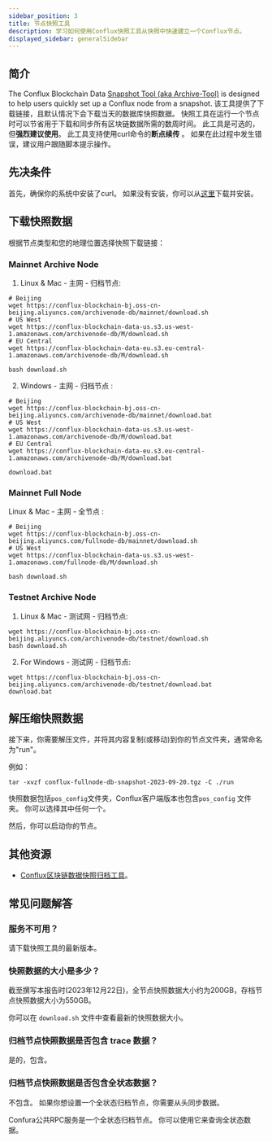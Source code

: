 ```yaml
---
sidebar_position: 3
title: 节点快照工具
description: 学习如何使用Conflux快照工具从快照中快速建立一个Conflux节点。
displayed_sidebar: generalSidebar
---
```


## 简介

The Conflux Blockchain Data [Snapshot Tool (aka Archive-Tool)](https://github.com/conflux-fans/archive-tool) is designed to help users quickly set up a Conflux node from a snapshot. 该工具提供了下载链接，且默认情况下会下载当天的数据库快照数据。 快照工具在运行一个节点时可以节省用于下载和同步所有区块链数据所需的数周时间。 此工具是可选的，但**强烈建议使用**。 此工具支持使用curl命令的**断点续传** 。 如果在此过程中发生错误，建议用户跟随脚本提示操作。

## 先决条件

首先，确保你的系统中安装了curl。 如果没有安装，你可以从[这里](https://curl.se/)下载并安装。

## 下载快照数据

根据节点类型和您的地理位置选择快照下载链接：

### Mainnet Archive Node

1. Linux & Mac - 主网 - 归档节点:

```shell
# Beijing
wget https://conflux-blockchain-bj.oss-cn-beijing.aliyuncs.com/archivenode-db/mainnet/download.sh
# US West
wget https://conflux-blockchain-data-us.s3.us-west-1.amazonaws.com/archivenode-db/M/download.sh
# EU Central
wget https://conflux-blockchain-data-eu.s3.eu-central-1.amazonaws.com/archivenode-db/M/download.sh

bash download.sh 
```

2. Windows - 主网 - 归档节点 :

```shell
# Beijing
wget https://conflux-blockchain-bj.oss-cn-beijing.aliyuncs.com/archivenode-db/mainnet/download.bat
# US West
wget https://conflux-blockchain-data-us.s3.us-west-1.amazonaws.com/archivenode-db/M/download.bat
# EU Central
wget https://conflux-blockchain-data-eu.s3.eu-central-1.amazonaws.com/archivenode-db/M/download.bat

download.bat 
```

### Mainnet Full Node

Linux & Mac - 主网 - 全节点 :

```shell
# Beijing
wget https://conflux-blockchain-bj.oss-cn-beijing.aliyuncs.com/fullnode-db/mainnet/download.sh
# US West
wget https://conflux-blockchain-data-us.s3.us-west-1.amazonaws.com/fullnode-db/M/download.sh

bash download.sh 
```

### Testnet Archive Node

1. Linux & Mac - 测试网 - 归档节点:

```shell
wget https://conflux-blockchain-bj.oss-cn-beijing.aliyuncs.com/archivenode-db/testnet/download.sh
bash download.sh 
```

2. For Windows - 测试网 - 归档节点:

```shell
wget https://conflux-blockchain-bj.oss-cn-beijing.aliyuncs.com/archivenode-db/testnet/download.bat
download.bat 
```

## 解压缩快照数据

接下来，你需要解压文件，并将其内容复制(或移动)到你的节点文件夹，通常命名为"run"。

例如：

```shell
tar -xvzf conflux-fullnode-db-snapshot-2023-09-20.tgz -C ./run
```

快照数据包括`pos_config`文件夹，Conflux客户端版本也包含`pos_config` 文件夹。 你可以选择其中任何一个。

然后，你可以启动你的节点。

## 其他资源

- [Conflux区块链数据快照归档工具](https://github.com/conflux-fans/archive-tool)。

## 常见问题解答

### 服务不可用？

请下载快照工具的最新版本。

### 快照数据的大小是多少？

截至撰写本报告时(2023年12月22日)，全节点快照数据大小约为200GB，存档节点快照数据大小为550GB。

你可以在 `download.sh` 文件中查看最新的快照数据大小。

### 归档节点快照数据是否包含 trace 数据？

是的，包含。

### 归档节点快照数据是否包含全状态数据？

不包含。 如果你想设置一个全状态归档节点，你需要从头同步数据。

Confura公共RPC服务是一个全状态归档节点。 你可以使用它来查询全状态数据。

